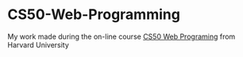 # CS50-Web-Programming

My work made during the on-line course [CS50 Web Programing](https://cs50.harvard.edu/web/2018/) from Harvard University
